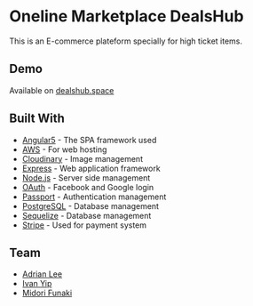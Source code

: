 # Oneline Marketplace DealsHub

This is an E-commerce plateform specially for high ticket items.

## Demo

Available on [dealshub.space](https://dealshub.space)

## Built With

* [Angular5](https://angular.io/) - The SPA framework used
* [AWS](https://aws.amazon.com/) - For web hosting
* [Cloudinary](https://cloudinary.com/) - Image management
* [Express](https://expressjs.com/) - Web application framework
* [Node.js](https://nodejs.org/en/) - Server side management
* [OAuth](https://oauth.net/2/) - Facebook and Google login
* [Passport](http://www.passportjs.org/docs/) - Authentication management
* [PostgreSQL](https://www.postgresql.org/) - Database management
* [Sequelize](http://docs.sequelizejs.com/) - Database management
* [Stripe](https://stripe.com/hk) - Used for payment system


## Team

* [Adrian Lee](https://github.com/LCYAD)
* [Ivan Yip](https://github.com/yipivan)
* [Midori Funaki](https://github.com/Midori-Funaki)